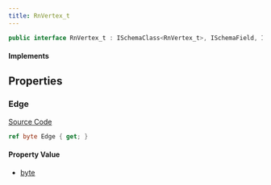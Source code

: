 ```yaml
---
title: RnVertex_t
---
```


```csharp
public interface RnVertex_t : ISchemaClass<RnVertex_t>, ISchemaField, ISchemaClass, INativeHandle
```

#### Implements

## Properties

### Edge

[Source Code](https://github.com/swiftly-solution/swiftlys2/blob/beta/managed/src/SwiftlyS2.Generated/Schemas/Interfaces/RnVertex_t.cs#L16)

```csharp
ref byte Edge { get; }
```

#### Property Value

- [byte](https://learn.microsoft.com/dotnet/api/system.byte)

